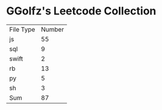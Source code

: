 # GGolfz's Leetcode Collection

<table><tr><td>File Type</td><td>Number</td></tr><tr><td>js</td><td>55</td></tr><tr><td>sql</td><td>9</td></tr><tr><td>swift</td><td>2</td></tr><tr><td>rb</td><td>13</td></tr><tr><td>py</td><td>5</td></tr><tr><td>sh</td><td>3</td></tr><tr><td>Sum</td><td>87</td></tr></table>